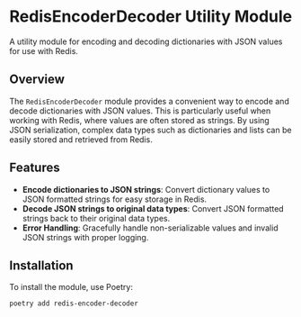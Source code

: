 # RedisEncoderDecoder Utility Module

A utility module for encoding and decoding dictionaries with JSON values for use with Redis.

## Overview

The `RedisEncoderDecoder` module provides a convenient way to encode and decode dictionaries with JSON values. This is particularly useful when working with Redis, where values are often stored as strings. By using JSON serialization, complex data types such as dictionaries and lists can be easily stored and retrieved from Redis.

## Features

- **Encode dictionaries to JSON strings**: Convert dictionary values to JSON formatted strings for easy storage in Redis.
- **Decode JSON strings to original data types**: Convert JSON formatted strings back to their original data types.
- **Error Handling**: Gracefully handle non-serializable values and invalid JSON strings with proper logging.

## Installation

To install the module, use Poetry:

```bash
poetry add redis-encoder-decoder
